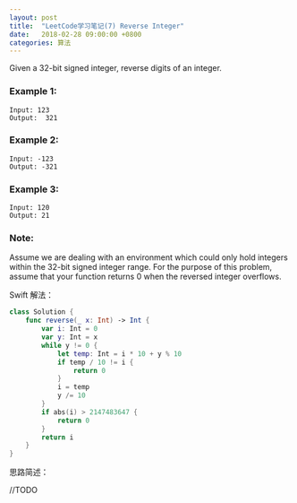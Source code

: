 ```yaml
---
layout: post
title:  "LeetCode学习笔记(7) Reverse Integer"
date:   2018-02-28 09:00:00 +0800
categories: 算法
---
```


Given a 32-bit signed integer, reverse digits of an integer.

### Example 1:

```
Input: 123
Output:  321
```

### Example 2:

```
Input: -123
Output: -321
```

### Example 3:

```
Input: 120
Output: 21
```

### Note:
Assume we are dealing with an environment which could only hold integers within the 32-bit signed integer range. For the purpose of this problem, assume that your function returns 0 when the reversed integer overflows.

Swift 解法：

```swift
class Solution {
    func reverse(_ x: Int) -> Int {
        var i: Int = 0
        var y: Int = x
        while y != 0 {
            let temp: Int = i * 10 + y % 10
            if temp / 10 != i {
                return 0
            }
            i = temp
            y /= 10
        }
        if abs(i) > 2147483647 {
            return 0
        }
        return i
    }
}
```

思路简述：

//TODO
